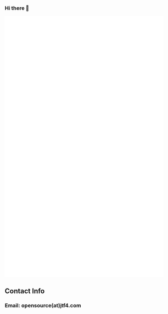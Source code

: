 ### Hi there 👋

![alt text](https://github.com/JTF4/JTF4/blob/main/github-metrics.svg)

## Contact Info
### Email: opensource(at)jtf4.com